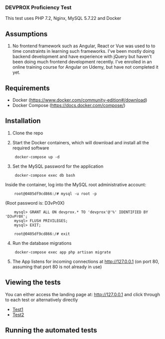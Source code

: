 ### DEVPROX Proficiency Test

This test uses PHP 7.2, Nginx, MySQL 5.7.22 and Docker

## Assumptions

1. No frontend framework such as Angular, React or Vue was used to to time constraints in learning such frameworks.  I've been mostly doing backend development and have experience with jQuery but haven't been doing much frontend development recently.  I've enrolled in an online training course for Angular on Udemy, but have not completed it yet.

## Requirements

* Docker (https://www.docker.com/community-edition#/download)
* Docker Compose (https://docs.docker.com/compose/)

## Installation

1. Clone the repo

2. Start the Docker containers, which will download and install all the required software

        docker-compose up -d

3. Set the MySQL password for the application

        docker-compose exec db bash

Inside the container, log into the MySQL root administrative account:

        root@0405df9cd866:/# mysql -u root -p

(Root password is: D3vPr0X) 

        mysql> GRANT ALL ON devprox.* TO 'devprox'@'%' IDENTIFIED BY 'D3vPr0X';
        mysql> FLUSH PRIVILEGES;
        mysql> EXIT;

        root@0405df9cd866:/# exit

4. Run the database migrations

        docker-compose exec app php artisan migrate

5. The App listens for incoming connections at http://127.0.0.1 (on port 80, assuming that port 80 is not already in use)

## Viewing the tests

You can either access the landing page at: http://127.0.0.1 and click through to each test or alternatively directly

* [Test1](http://127.0.0.1/test1) 
* [Test2](http://127.0.0.1/test2) 

## Running the automated tests
